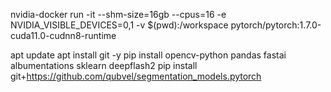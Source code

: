 nvidia-docker run -it --shm-size=16gb --cpus=16 -e NVIDIA_VISIBLE_DEVICES=0,1 -v $(pwd):/workspace pytorch/pytorch:1.7.0-cuda11.0-cudnn8-runtime

apt update
apt install git -y
pip install opencv-python pandas fastai albumentations sklearn deepflash2
pip install git+https://github.com/qubvel/segmentation_models.pytorch
